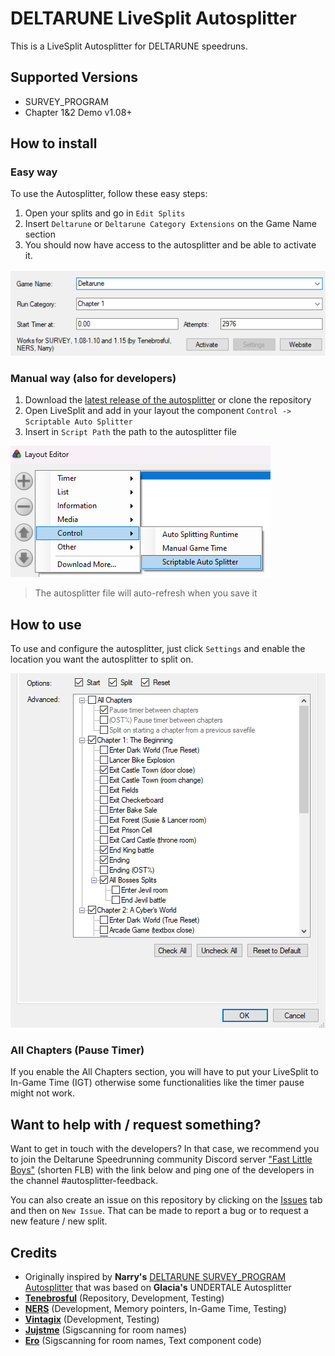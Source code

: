# DELTARUNE LiveSplit Autosplitter

This is a LiveSplit Autosplitter for DELTARUNE speedruns.

## Supported Versions

- SURVEY_PROGRAM
- Chapter 1&2 Demo v1.08+

## How to install

### Easy way

To use the Autosplitter, follow these easy steps:

1. Open your splits and go in `Edit Splits`
2. Insert `Deltarune` or `Deltarune Category Extensions` on the Game Name section
3. You should now have access to the autosplitter and be able to activate it.

![Split edition header with the Game Name and the suggested autosplitter](/assets/quickInstall.png)

### Manual way (also for developers)

1. Download the [latest release of the autosplitter](https://github.com/Tenebrosful/DELTARUNE-Livesplit.Autosplitter/releases)
or clone the repository
2. Open LiveSplit and add in your layout the component `Control -> Scriptable Auto Splitter`
3. Insert in `Script Path` the path to the autosplitter file

![Layout Editor with the path Control > Scriptable Auto Splitter when adding a new component](/assets/manualInstall.png)

> The autosplitter file will auto-refresh when you save it

## How to use

To use and configure the autosplitter, just click `Settings` and enable the location you want the autosplitter to split on.

![Settings options with Start, Split, Reset and individual splits that can be enabled or disabled](/assets/options.png)

### All Chapters (Pause Timer)

If you enable the All Chapters section, you will have to put your LiveSplit to In-Game Time (IGT) otherwise some functionalities
like the timer pause might not work.

## Want to help with / request something?

Want to get in touch with the developers?
In that case, we recommend you to join the Deltarune Speedrunning community Discord server ["Fast Little Boys"](https://discord.gg/W6uckvkuer)
(shorten FLB) with the link below and ping one of the developers in the channel #autosplitter-feedback.

You can also create an issue on this repository by clicking on the [Issues](https://github.com/Tenebrosful/DELTARUNE-Livesplit.Autosplitter/issues)
tab and then on `New Issue`.
That can be made to report a bug or to request a new feature / new split.

## Credits

- Originally inspired by **Narry's** [DELTARUNE SURVEY_PROGRAM Autosplitter](https://drive.google.com/file/d/1SCpuUpDgIYHmbc6xKK3ZrNk1zaIeDUMq/view?usp=sharing)
that was based on **Glacia's** UNDERTALE Autosplitter
- [**Tenebrosful**](https://github.com/Tenebrosful) (Repository, Development, Testing)
- [**NERS**](https://github.com/NERS1111) (Development, Memory pointers, In-Game Time, Testing)
- [**Vintagix**](https://github.com/VintagixDev) (Development, Testing)
- [**Jujstme**](https://github.com/jujstme) (Sigscanning for room names)
- [**Ero**](https://github.com/just-ero) (Sigscanning for room names, Text component code)
